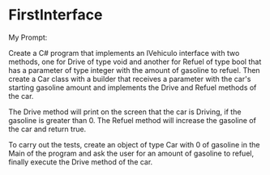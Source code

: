 # FirstInterface

My Prompt:

Create a C# program that implements an IVehiculo interface with two methods, one for Drive of type void and another for Refuel of type bool that has a parameter of type integer with the amount of gasoline to refuel. Then create a Car class with a builder that receives a parameter with the car's starting gasoline amount and implements the Drive and Refuel methods of the car.

The Drive method will print on the screen that the car is Driving, if the gasoline is greater than 0. The Refuel method will increase the gasoline of the car and return true.

To carry out the tests, create an object of type Car with 0 of gasoline in the Main of the program and ask the user for an amount of gasoline to refuel, finally execute the Drive method of the car.
